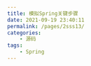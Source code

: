 ```yaml
---
title: 模拟Spring关键步骤
date: 2021-09-19 23:40:11
permalink: /pages/2sss13/
categories:
	- 源码
tags:
	- Spring
---
```


